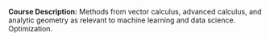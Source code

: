 **Course Description:** Methods from vector calculus, advanced calculus, and analytic geometry as relevant to machine learning and data science. Optimization.